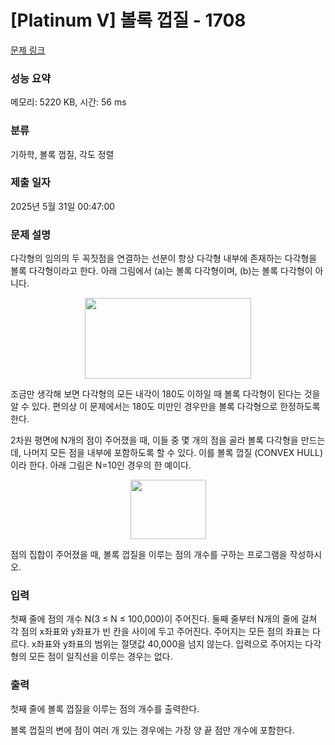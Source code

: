 # [Platinum V] 볼록 껍질 - 1708 

[문제 링크](https://www.acmicpc.net/problem/1708) 

### 성능 요약

메모리: 5220 KB, 시간: 56 ms

### 분류

기하학, 볼록 껍질, 각도 정렬

### 제출 일자

2025년 5월 31일 00:47:00

### 문제 설명

<p>다각형의 임의의 두 꼭짓점을 연결하는 선분이 항상 다각형 내부에 존재하는 다각형을 볼록 다각형이라고 한다. 아래 그림에서 (a)는 볼록 다각형이며, (b)는 볼록 다각형이 아니다.</p>

<p style="text-align: center;"><img alt="" src="https://www.acmicpc.net/JudgeOnline/upload/201005/convex(1).png" style="height:129px; width:266px"></p>

<p>조금만 생각해 보면 다각형의 모든 내각이 180도 이하일 때 볼록 다각형이 된다는 것을 알 수 있다. 편의상 이 문제에서는 180도 미만인 경우만을 볼록 다각형으로 한정하도록 한다.</p>

<p>2차원 평면에 N개의 점이 주어졌을 때, 이들 중 몇 개의 점을 골라 볼록 다각형을 만드는데, 나머지 모든 점을 내부에 포함하도록 할 수 있다. 이를 볼록 껍질 (CONVEX HULL) 이라 한다. 아래 그림은 N=10인 경우의 한 예이다.</p>

<p style="text-align: center;"><img alt="" src="https://www.acmicpc.net/JudgeOnline/upload/201005/convv.PNG" style="height:95px; width:121px"></p>

<p>점의 집합이 주어졌을 때, 볼록 껍질을 이루는 점의 개수를 구하는 프로그램을 작성하시오.</p>

### 입력 

 <p>첫째 줄에 점의 개수 N(3 ≤ N ≤ 100,000)이 주어진다. 둘째 줄부터 N개의 줄에 걸쳐 각 점의 x좌표와 y좌표가 빈 칸을 사이에 두고 주어진다. 주어지는 모든 점의 좌표는 다르다. x좌표와 y좌표의 범위는 절댓값 40,000을 넘지 않는다. 입력으로 주어지는 다각형의 모든 점이 일직선을 이루는 경우는 없다.</p>

### 출력 

 <p>첫째 줄에 볼록 껍질을 이루는 점의 개수를 출력한다.</p>

<p>볼록 껍질의 변에 점이 여러 개 있는 경우에는 가장 양 끝 점만 개수에 포함한다.</p>

